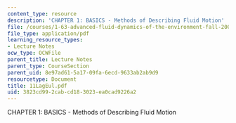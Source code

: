```yaml
---
content_type: resource
description: 'CHAPTER 1: BASICS - Methods of Describing Fluid Motion'
file: /courses/1-63-advanced-fluid-dynamics-of-the-environment-fall-2002/3823cd992cabcd183023ea0cad9226a2_11LagEul.pdf
file_type: application/pdf
learning_resource_types:
- Lecture Notes
ocw_type: OCWFile
parent_title: Lecture Notes
parent_type: CourseSection
parent_uid: 8e97ad61-5a17-09fa-6ecd-9633ab2ab9d9
resourcetype: Document
title: 11LagEul.pdf
uid: 3823cd99-2cab-cd18-3023-ea0cad9226a2
---
```

CHAPTER 1: BASICS - Methods of Describing Fluid Motion